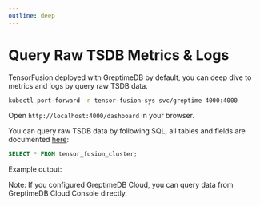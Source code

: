 ```yaml
---
outline: deep
---
```


# Query Raw TSDB Metrics & Logs

TensorFusion deployed with GreptimeDB by default, you can  deep dive to metrics and logs by query raw TSDB data.

```bash
kubectl port-forward -n tensor-fusion-sys svc/greptime 4000:4000
```

Open `http://localhost:4000/dashboard` in your browser.

You can query raw TSDB data by following SQL, all tables and fields are documented [here](/reference/metrics):

```sql
SELECT * FROM tensor_fusion_cluster;
```

Example output:

<!-- ![](TODO) -->

Note: 
If you configured GreptimeDB Cloud, you can query data from GreptimeDB Cloud Console directly.

<!-- ![](TODO) -->